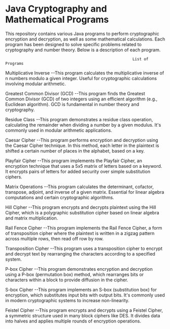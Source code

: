 
#  Java Cryptography and Mathematical Programs  #

This repository contains various Java programs to perform cryptographic encryption and decryption, as well as some mathematical calculations. Each program has been designed to solve specific problems related to cryptography and number theory. Below is a description of each program.

                                                            List of Programs
Multiplicative Inverse
  --This program calculates the multiplicative inverse of n numbers modulo a given integer. Useful for cryptographic calculations involving modular arithmetic.

Greatest Common Divisor (GCD)
  --This program finds the Greatest Common Divisor (GCD) of two integers using an efficient algorithm (e.g., Euclidean algorithm). GCD is fundamental in number theory and cryptography.

Residue Class
  --This program demonstrates a residue class operation, calculating the remainder when dividing a number by a given modulus. It's commonly used in modular arithmetic applications.

Caesar Cipher
  --This program performs encryption and decryption using the Caesar Cipher technique. In this method, each letter in the plaintext is shifted a certain number of places in the alphabet, based on a key.

Playfair Cipher
  --This program implements the Playfair Cipher, an encryption technique that uses a 5x5 matrix of letters based on a keyword. It encrypts pairs of letters for added security over simple substitution ciphers.

Matrix Operations
  --This program calculates the determinant, cofactor, transpose, adjoint, and inverse of a given matrix. Essential for linear algebra computations and certain cryptographic algorithms.

Hill Cipher
  --This program encrypts and decrypts plaintext using the Hill Cipher, which is a polygraphic substitution cipher based on linear algebra and matrix multiplication.

Rail Fence Cipher
  --This program implements the Rail Fence Cipher, a form of transposition cipher where the plaintext is written in a zigzag pattern across multiple rows, then read off row by row.

Transposition Cipher
  --This program uses a transposition cipher to encrypt and decrypt text by rearranging the characters according to a specified system.

P-box Cipher
  --This program demonstrates encryption and decryption using a P-box (permutation box) method, which rearranges bits or characters within a block to provide diffusion in the cipher.

S-box Cipher
  --This program implements an S-box (substitution box) for encryption, which substitutes input bits with output bits. It's commonly used in modern cryptographic systems to increase non-linearity.

Feistel Cipher
  --This program encrypts and decrypts using a Feistel Cipher, a symmetric structure used in many block ciphers like DES. It divides data into halves and applies multiple rounds of encryption operations.
